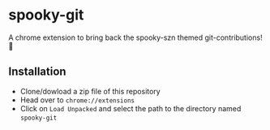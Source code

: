 # spooky-git

A chrome extension to bring back the spooky-szn themed git-contributions! :ghost:

## Installation
 * Clone/dowload a zip file of this repository
 * Head over to `chrome://extensions`
 * Click on `Load Unpacked` and select the path to the directory named `spooky-git`
